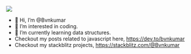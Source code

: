 ![](https://komarev.com/ghpvc/?username=Bvnkumar&color=green)
- 👋 Hi, I’m @Bvnkumar
- 👀 I’m interested in coding.
- 🌱 I’m currently learning data structures.
- Checkout my posts related to javascript here, https://dev.to/bvnkumar
- Checkout my stackblitz projects, https://stackblitz.com/@Bvnkumar

<!---
Bvnkumar/Bvnkumar is a ✨ special ✨ repository because its `README.md` (this file) appears on your GitHub profile.
You can click the Preview link to take a look at your changes.
--->
